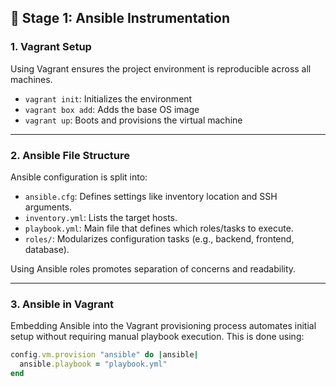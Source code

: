 ## 🧱 Stage 1: Ansible Instrumentation

### 1. Vagrant Setup

Using Vagrant ensures the project environment is reproducible across all machines.

- `vagrant init`: Initializes the environment  
- `vagrant box add`: Adds the base OS image  
- `vagrant up`: Boots and provisions the virtual machine  

---

### 2. Ansible File Structure

Ansible configuration is split into:
- `ansible.cfg`: Defines settings like inventory location and SSH arguments.
- `inventory.yml`: Lists the target hosts.
- `playbook.yml`: Main file that defines which roles/tasks to execute.
- `roles/`: Modularizes configuration tasks (e.g., backend, frontend, database).

Using Ansible roles promotes separation of concerns and readability.

---

### 3. Ansible in Vagrant

Embedding Ansible into the Vagrant provisioning process automates initial setup without requiring manual playbook execution. This is done using:

```ruby
config.vm.provision "ansible" do |ansible|
  ansible.playbook = "playbook.yml"
end
